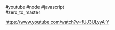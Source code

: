 #youtube  #node #javascript  
#zero_to_master 

https://www.youtube.com/watch?v=fUJ3ULyyA-Y











